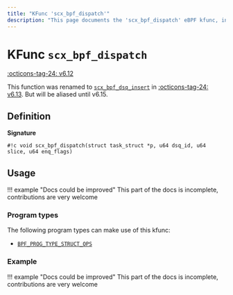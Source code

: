 ```yaml
---
title: "KFunc 'scx_bpf_dispatch'"
description: "This page documents the 'scx_bpf_dispatch' eBPF kfunc, including its definition, usage, program types that can use it, and examples."
---
```

# KFunc `scx_bpf_dispatch`

<!-- [FEATURE_TAG](scx_bpf_dispatch) -->
[:octicons-tag-24: v6.12](https://github.com/torvalds/linux/commit/f0e1a0643a59bf1f922fa209cec86a170b784f3f)
<!-- [/FEATURE_TAG] -->

This function was renamed to [`scx_bpf_dsq_insert`](scx_bpf_dsq_insert.md) in [:octicons-tag-24: v6.13](https://github.com/torvalds/linux/commit/cc26abb1a19adbb91b79d25a2e74976633ece429). But will be aliased until v6.15.

## Definition

**Signature**

<!-- [KFUNC_DEF] -->
`#!c void scx_bpf_dispatch(struct task_struct *p, u64 dsq_id, u64 slice, u64 enq_flags)`
<!-- [/KFUNC_DEF] -->

## Usage

!!! example "Docs could be improved"
    This part of the docs is incomplete, contributions are very welcome

### Program types

The following program types can make use of this kfunc:

<!-- [KFUNC_PROG_REF] -->
- [`BPF_PROG_TYPE_STRUCT_OPS`](../program-type/BPF_PROG_TYPE_STRUCT_OPS.md)
<!-- [/KFUNC_PROG_REF] -->

### Example

!!! example "Docs could be improved"
    This part of the docs is incomplete, contributions are very welcome


